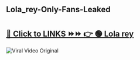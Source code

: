 
 ## Lola_rey-Only-Fans-Leaked

# <h2><a href="https://clipsfans.com/Lola_rey&ref=git">🔗 Click to LINKS ⏩⏩ 👉 🟢 Lola rey </a></h2>

<a href="https://clipsfans.com/Lola_rey&ref=git" rel="nofollow" data-target="animated-image.originalLink"><img src="https://i.ibb.co.com/xMMVF88/686577567.gif" alt="Viral Video Original" style="max-width: 100%; display: inline-block;" data-target="animated-image.originalImage"></a>
